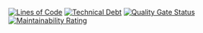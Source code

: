 [![Lines of Code](https://sonarcloud.io/api/project_badges/measure?project=pia0912_capstone-project-pia-frontend&metric=ncloc)](https://sonarcloud.io/summary/new_code?id=pia0912_capstone-project-pia-frontend)
[![Technical Debt](https://sonarcloud.io/api/project_badges/measure?project=pia0912_capstone-project-pia-frontend&metric=sqale_index)](https://sonarcloud.io/summary/new_code?id=pia0912_capstone-project-pia-frontend)
[![Quality Gate Status](https://sonarcloud.io/api/project_badges/measure?project=pia0912_capstone-project-pia-frontend&metric=alert_status)](https://sonarcloud.io/summary/new_code?id=pia0912_capstone-project-pia-frontend)
[![Maintainability Rating](https://sonarcloud.io/api/project_badges/measure?project=pia0912_capstone-project-pia-frontend&metric=sqale_rating)](https://sonarcloud.io/summary/new_code?id=pia0912_capstone-project-pia-frontend)
